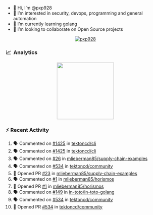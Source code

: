 - 👋  Hi, I’m @pxp928
- 👀  I’m interested in security, devops, programming and general automation
- 🌱  I’m currently learning golang
- 💞️  I’m looking to collaborate on Open Source projects

<p align="center">
  <a href="https://linkedin.com/in/pxp928" target="blank">
    <img src="https://img.shields.io/badge/linkedin-%230077B5.svg?&style=for-the-badge&logo=linkedin&logoColor=white" alt="pxp928" />
  </a>
</p>

### 📈 &nbsp;Analytics

<p align="center">
  <a href="https://github.com/pxp928">
    <img height="180em" src="https://github-readme-stats-eight-theta.vercel.app/api?username=pxp928&show_icons=true&theme=radical&include_all_commits=true&count_private=true&line_height=26"/>
    <!---
    <img height="180em" src="https://github-readme-stats-eight-theta.vercel.app/api/top-langs/?username=pxp928&layout=compact&theme=radical&line_height=26"/>
    --->
  </a>
</p>

### :zap: Recent Activity

<!--START_SECTION:activity-->
1. 🗣 Commented on [#1425](https://github.com/tektoncd/cli/issues/1425) in [tektoncd/cli](https://github.com/tektoncd/cli)
2. 🗣 Commented on [#1425](https://github.com/tektoncd/cli/issues/1425) in [tektoncd/cli](https://github.com/tektoncd/cli)
3. 🗣 Commented on [#26](https://github.com/mlieberman85/supply-chain-examples/issues/26) in [mlieberman85/supply-chain-examples](https://github.com/mlieberman85/supply-chain-examples)
4. 🗣 Commented on [#534](https://github.com/tektoncd/community/issues/534) in [tektoncd/community](https://github.com/tektoncd/community)
5. 💪 Opened PR [#23](https://github.com/mlieberman85/supply-chain-examples/pull/23) in [mlieberman85/supply-chain-examples](https://github.com/mlieberman85/supply-chain-examples)
6. 🗣 Commented on [#1](https://github.com/mlieberman85/horismos/issues/1) in [mlieberman85/horismos](https://github.com/mlieberman85/horismos)
7. 💪 Opened PR [#1](https://github.com/mlieberman85/horismos/pull/1) in [mlieberman85/horismos](https://github.com/mlieberman85/horismos)
8. 🗣 Commented on [#149](https://github.com/in-toto/in-toto-golang/issues/149) in [in-toto/in-toto-golang](https://github.com/in-toto/in-toto-golang)
9. 🗣 Commented on [#534](https://github.com/tektoncd/community/issues/534) in [tektoncd/community](https://github.com/tektoncd/community)
10. 💪 Opened PR [#534](https://github.com/tektoncd/community/pull/534) in [tektoncd/community](https://github.com/tektoncd/community)
<!--END_SECTION:activity-->

<!---
pxp928/pxp928 is a ✨ special ✨ repository because its `README.md` (this file) appears on your GitHub profile.
You can click the Preview link to take a look at your changes.
--->
